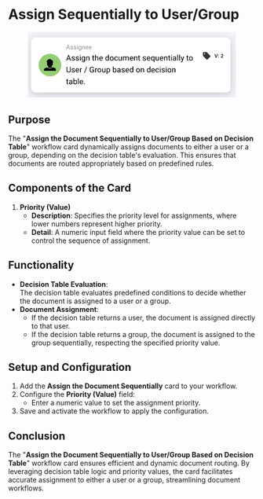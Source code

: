 # Assign Sequentially to User/Group

<figure><img src="../../../../.gitbook/assets/image (11).png" alt="" width="563"><figcaption></figcaption></figure>

## **Purpose**

The "**Assign the Document Sequentially to User/Group Based on Decision Table**" workflow card dynamically assigns documents to either a user or a group, depending on the decision table's evaluation. This ensures that documents are routed appropriately based on predefined rules.

## **Components of the Card**

1. **Priority (Value)**
   * **Description**: Specifies the priority level for assignments, where lower numbers represent higher priority.
   * **Detail**: A numeric input field where the priority value can be set to control the sequence of assignment.

## **Functionality**

* **Decision Table Evaluation**:\
  The decision table evaluates predefined conditions to decide whether the document is assigned to a user or a group.
* **Document Assignment**:
  * If the decision table returns a user, the document is assigned directly to that user.
  * If the decision table returns a group, the document is assigned to the group sequentially, respecting the specified priority value.

## **Setup and Configuration**

1. Add the **Assign the Document Sequentially** card to your workflow.
2. Configure the **Priority (Value)** field:
   * Enter a numeric value to set the assignment priority.
3. Save and activate the workflow to apply the configuration.

## **Conclusion**

The "**Assign the Document Sequentially to User/Group Based on Decision Table**" workflow card ensures efficient and dynamic document routing. By leveraging decision table logic and priority values, the card facilitates accurate assignment to either a user or a group, streamlining document workflows.
